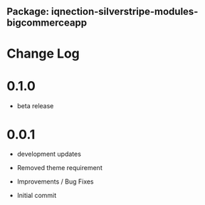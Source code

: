 ## Package: iqnection-silverstripe-modules-bigcommerceapp
# Change Log

# 0.1.0
- beta release


# 0.0.1
- development updates

- Removed theme requirement

- Improvements / Bug Fixes
- Initial commit